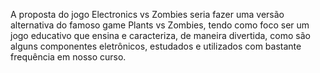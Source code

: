 A proposta do jogo Electronics vs Zombies seria fazer uma versão alternativa do famoso game Plants vs Zombies, tendo como foco ser um jogo educativo que ensina e caracteriza, de maneira divertida, como são alguns componentes eletrônicos, estudados e utilizados com bastante frequência em nosso curso.
